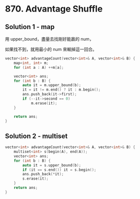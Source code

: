 # 870. Advantage Shuffle

## Solution 1 - map

用 upper_bound，盡量去找剛好能嬴的 num，

如果找不到，就用最小的 num 來輸掉這一回合。

```cpp
vector<int> advantageCount(vector<int>& A, vector<int>& B) {
    map<int, int> m;
    for (int a : A) ++m[a];

    vector<int> ans;
    for (int b : B) {
        auto it = m.upper_bound(b);
        it = it != m.end() ? it : m.begin();
        ans.push_back(it->first);
        if (--it->second == 0)
            m.erase(it);
    }

    return ans;
}
```

## Solution 2 - multiset

```cpp
vector<int> advantageCount(vector<int>& A, vector<int>& B) {
    multiset<int> s(begin(A), end(A));
    vector<int> ans;
    for (int b : B) {
        auto it = s.upper_bound(b);
        if (it == s.end()) it = s.begin();
        ans.push_back(*it);
        s.erase(it);
    }
    return ans;
}
```
